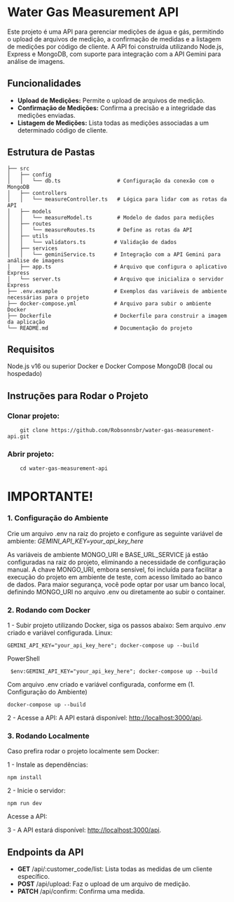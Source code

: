 # Water Gas Measurement API

Este projeto é uma API para gerenciar medições de água e gás, permitindo o upload de arquivos de 
medição, a confirmação de medidas e a listagem de medições por código de cliente. A API foi construída
utilizando Node.js, Express e MongoDB, com suporte para integração com a API Gemini para análise de imagens.

## Funcionalidades

- **Upload de Medições:** Permite o upload de arquivos de medição.
- **Confirmação de Medições:** Confirma a precisão e a integridade das medições enviadas.
- **Listagem de Medições:** Lista todas as medições associadas a um determinado código de cliente.

## Estrutura de Pastas

```plaintext
├── src
│   ├── config
│   │   └── db.ts                  # Configuração da conexão com o MongoDB
│   ├── controllers
│   │   └── measureController.ts   # Lógica para lidar com as rotas da API
│   ├── models
│   │   └── measureModel.ts        # Modelo de dados para medições
│   ├── routes
│   │   └── measureRoutes.ts       # Define as rotas da API
│   ├── utils
│   │   └── validators.ts         # Validação de dados
│   ├── services
│   │   └── geminiService.ts      # Integração com a API Gemini para análise de imagens
│   ├── app.ts                    # Arquivo que configura o aplicativo Express
│   └── server.ts                 # Arquivo que inicializa o servidor Express
├── .env.example                  # Exemplos das variáveis de ambiente necessárias para o projeto
├── docker-compose.yml            # Arquivo para subir o ambiente Docker
├── Dockerfile                    # Dockerfile para construir a imagem da aplicação
└── README.md                     # Documentação do projeto
```

## Requisitos

Node.js v16 ou superior
Docker e Docker Compose
MongoDB (local ou hospedado)

## Instruções para Rodar o Projeto

### Clonar projeto:
````
    git clone https://github.com/Robsonnsbr/water-gas-measurement-api.git
```` 
### Abrir projeto:   
````
    cd water-gas-measurement-api
````    
# IMPORTANTE!
### 1. Configuração do Ambiente
Crie um arquivo .env na raiz do projeto e configure as seguinte variável de ambiente: *GEMINI_API_KEY=your_api_key_here*

As variáveis de ambiente MONGO_URI e BASE_URL_SERVICE já estão configuradas na raiz do projeto, eliminando a necessidade de configuração manual.
A chave MONGO_URI, embora sensível, foi incluída para facilitar a execução do projeto em ambiente de teste, com acesso limitado ao banco de dados. 
Para maior segurança, você pode optar por usar um banco local, definindo MONGO_URI no arquivo .env ou diretamente ao subir o container.

### 2. Rodando com Docker

1 - Subir projeto utilizando Docker, siga os passos abaixo:
Sem arquivo .env criado e variável configurada.
Linux:
````
GEMINI_API_KEY="your_api_key_here"; docker-compose up --build 
````
PowerShell
````
 $env:GEMINI_API_KEY="your_api_key_here"; docker-compose up --build 
````

Com arquivo .env criado e variável configurada, conforme em (1. Configuração do Ambiente)
````
docker-compose up --build
````

2 - Acesse a API:
A API estará disponível: [http://localhost:3000/api](http://localhost:3000/api).

### 3. Rodando Localmente

Caso prefira rodar o projeto localmente sem Docker:

1 - Instale as dependências:
   ````  
   npm install
   ````
2 - Inicie o servidor:
  ````
  npm run dev
  ````
Acesse a API:

3 - A API estará disponível: [http://localhost:3000/api](http://localhost:3000/api).

## Endpoints da API

- **GET** /api/:customer_code/list: Lista todas as medidas de um cliente específico.
- **POST** /api/upload: Faz o upload de um arquivo de medição.
- **PATCH** /api/confirm: Confirma uma medida.

